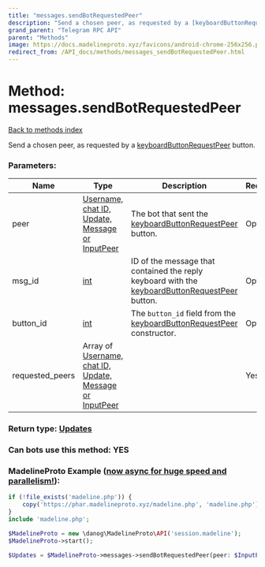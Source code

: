 ```yaml
---
title: "messages.sendBotRequestedPeer"
description: "Send a chosen peer, as requested by a [keyboardButtonRequestPeer](../constructors/keyboardButtonRequestPeer.html) button."
grand_parent: "Telegram RPC API"
parent: "Methods"
image: https://docs.madelineproto.xyz/favicons/android-chrome-256x256.png
redirect_from: /API_docs/methods/messages_sendBotRequestedPeer.html
---
```

# Method: messages.sendBotRequestedPeer
[Back to methods index](index.html)



Send a chosen peer, as requested by a [keyboardButtonRequestPeer](../constructors/keyboardButtonRequestPeer.html) button.

### Parameters:

| Name     |    Type       | Description | Required |
|----------|---------------|-------------|----------|
|peer|[Username, chat ID, Update, Message or InputPeer](/API_docs/types/InputPeer.html) | The bot that sent the [keyboardButtonRequestPeer](../constructors/keyboardButtonRequestPeer.html) button. | Optional|
|msg\_id|[int](/API_docs/types/int.html) | ID of the message that contained the reply keyboard with the [keyboardButtonRequestPeer](../constructors/keyboardButtonRequestPeer.html) button. | Optional|
|button\_id|[int](/API_docs/types/int.html) | The `button_id` field from the [keyboardButtonRequestPeer](../constructors/keyboardButtonRequestPeer.html) constructor. | Optional|
|requested\_peers|Array of [Username, chat ID, Update, Message or InputPeer](/API_docs/types/InputPeer.html) |  | Yes|


### Return type: [Updates](/API_docs/types/Updates.html)

### Can bots use this method: **YES**


### MadelineProto Example ([now async for huge speed and parallelism!](https://docs.madelineproto.xyz/docs/ASYNC.html)):


```php
if (!file_exists('madeline.php')) {
    copy('https://phar.madelineproto.xyz/madeline.php', 'madeline.php');
}
include 'madeline.php';

$MadelineProto = new \danog\MadelineProto\API('session.madeline');
$MadelineProto->start();

$Updates = $MadelineProto->messages->sendBotRequestedPeer(peer: $InputPeer, msg_id: $int, button_id: $int, requested_peers: [$InputPeer, $InputPeer], );
```

